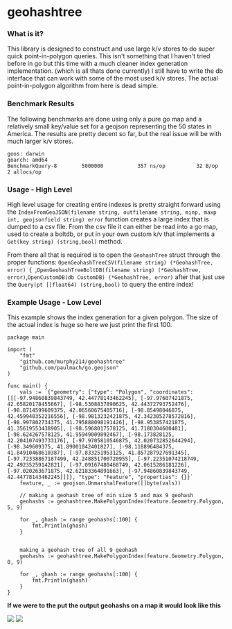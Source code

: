 # geohashtree

### What is it? 

This library is designed to construct and use large k/v stores to do super quick point-in-polygon queries. This isn't something that I haven't tried before in go but this time with a much cleaner index generation implementation. (which is all thats done currently) I still have to write the db interface that can work with some of the most used k/v stores. The actual point-in-polygon algorithm from here is dead simple. 

### Benchmark Results

The following benchmarks are done using only a pure go map and a relatively small key/value set for a geojson representing the 50 states in America. The results are pretty decent so far, but the real issue will be with much larger k/v stores.

```
goos: darwin
goarch: amd64
BenchmarkQuery-8        5000000           357 ns/op          32 B/op           2 allocs/op
```

### Usage - High Level

High level usage for creating entire indexes is pretty straight forward using the ```IndexFromGeoJSON(filename string, outfilename string, minp, maxp int, geojsonfield string) error``` function creates a large index that is dumped to a csv file. From the csv file it can either be read into a go map, used to create a boltdb, or put in your own custom k/v that implements a ```Get(key string) (string,bool)``` method.

From there all that is required is to open the ```GeohashTree``` struct through the proper functions: ```OpenGeohashTreeCSV(filename string) (*GeohashTree, error) {
```,```OpenGeohashTreeBoltDB(filename string) (*GeohashTree, error)```,```OpenCustomDB(db CustomDB) (*GeohashTree, error)``` after that just use the ```Query(pt []float64) (string,bool)``` to query the entire index!

### Example Usage - Low Level

This example shows the index generation for a given polygon. The size of the actual index is huge so here we just print the first 100.

```golang
package main

import (
	"fmt"
	"github.com/murphy214/geohashtree"
	"github.com/paulmach/go.geojson"
)

func main() {
	vals := `{"geometry": {"type": "Polygon", "coordinates": [[[-97.94860839843749, 42.44778143462245], [-97.97607421875, 42.65820178455667], [-98.5308837890625, 42.44372793752476], [-98.8714599609375, 42.06560675405716], [-98.85498046875, 42.459940352216556], [-98.9813232421875, 42.342305278572816], [-98.997802734375, 41.795888098191426], [-98.953857421875, 41.35619553438905], [-98.5968017578125, 41.7180304600481], [-98.624267578125, 41.95949009892467], [-98.173828125, 42.204107493733176], [-97.9705810546875, 42.020732852644294], [-98.349609375, 41.89001042401827], [-98.118896484375, 41.84910468610387], [-97.833251953125, 41.857287927691345], [-97.72338867187499, 42.248851700720955], [-97.22351074218749, 42.49235259142821], [-97.09167480468749, 42.0615286181226], [-97.020263671875, 42.62183364891663], [-97.94860839843749, 42.44778143462245]]]}, "type": "Feature", "properties": {}}`
	feature, _ := geojson.UnmarshalFeature([]byte(vals))

	// making a geohash tree of min size 5 and max 9 geohash
	geohashs := geohashtree.MakePolygonIndex(feature.Geometry.Polygon, 5, 9)

	for _, ghash := range geohashs[:100] {
		fmt.Println(ghash)
	}


    making a geohash tree of all 9 geohash
	geohashs := geohashtree.MakePolygonIndex(feature.Geometry.Polygon, 0, 9)

	for _, ghash := range geohashs[:100] {
		fmt.Println(ghash)
	}
}
```

**If we were to the put the output geohashs on a map it would look like this**

![](https://user-images.githubusercontent.com/10904982/44731827-03d52100-aab2-11e8-81f9-afee22344a66.png)
![](https://user-images.githubusercontent.com/10904982/44731828-03d52100-aab2-11e8-94e7-7bad8cb5e288.png)

